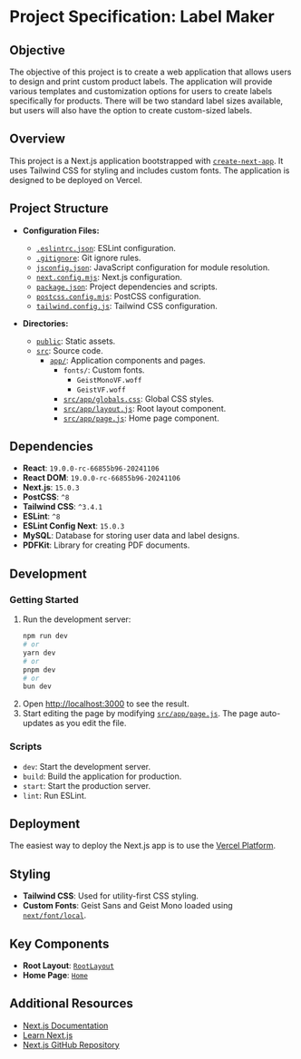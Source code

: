 # Project Specification: Label Maker

## Objective
The objective of this project is to create a web application that allows users to design and print custom product labels. The application will provide various templates and customization options for users to create labels specifically for products. There will be two standard label sizes available, but users will also have the option to create custom-sized labels.
## Overview
This project is a Next.js application bootstrapped with [`create-next-app`](src/app/page.js ). It uses Tailwind CSS for styling and includes custom fonts. The application is designed to be deployed on Vercel.

## Project Structure
- **Configuration Files:**
  - [`.eslintrc.json`](.eslintrc.json ): ESLint configuration.
  - [`.gitignore`](.gitignore ): Git ignore rules.
  - [`jsconfig.json`](jsconfig.json ): JavaScript configuration for module resolution.
  - [`next.config.mjs`](next.config.mjs ): Next.js configuration.
  - [`package.json`](package.json ): Project dependencies and scripts.
  - [`postcss.config.mjs`](postcss.config.mjs ): PostCSS configuration.
  - [`tailwind.config.js`](tailwind.config.js ): Tailwind CSS configuration.

- **Directories:**
  - [`public`](public ): Static assets.
  - [`src`](src ): Source code.
    - [`app/`](src/app/page.js ): Application components and pages.
      - `fonts/`: Custom fonts.
        - `GeistMonoVF.woff`
        - `GeistVF.woff`
      - [`src/app/globals.css`](src/app/globals.css ): Global CSS styles.
      - [`src/app/layout.js`](src/app/layout.js ): Root layout component.
      - [`src/app/page.js`](src/app/page.js ): Home page component.

## Dependencies
- **React**: `19.0.0-rc-66855b96-20241106`
- **React DOM**: `19.0.0-rc-66855b96-20241106`
- **Next.js**: `15.0.3`
- **PostCSS**: `^8`
- **Tailwind CSS**: `^3.4.1`
- **ESLint**: `^8`
- **ESLint Config Next**: `15.0.3`
- **MySQL**: Database for storing user data and label designs.
- **PDFKit**: Library for creating PDF documents.

## Development
### Getting Started
1. Run the development server:
    ```bash
    npm run dev
    # or
    yarn dev
    # or
    pnpm dev
    # or
    bun dev
    ```
2. Open [http://localhost:3000](http://localhost:3000) to see the result.
3. Start editing the page by modifying [`src/app/page.js`](src/app/page.js ). The page auto-updates as you edit the file.

### Scripts
- `dev`: Start the development server.
- `build`: Build the application for production.
- `start`: Start the production server.
- `lint`: Run ESLint.

## Deployment
The easiest way to deploy the Next.js app is to use the [Vercel Platform](https://vercel.com/new?utm_medium=default-template&filter=next.js&utm_source=create-next-app&utm_campaign=create-next-app-readme).

## Styling
- **Tailwind CSS**: Used for utility-first CSS styling.
- **Custom Fonts**: Geist Sans and Geist Mono loaded using [`next/font/local`](src/app/page.js ).

## Key Components
- **Root Layout**: [`RootLayout`](src/app/layout.js )
- **Home Page**: [`Home`](src/app/page.js )

## Additional Resources
- [Next.js Documentation](https://nextjs.org/docs)
- [Learn Next.js](https://nextjs.org/learn)
- [Next.js GitHub Repository](https://github.com/vercel/next.js)